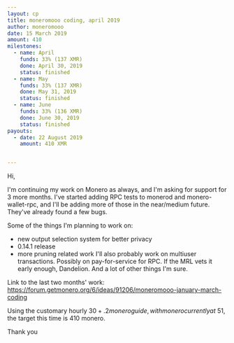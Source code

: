 ```yaml
---
layout: cp
title: moneromooo coding, april 2019
author: moneromooo
date: 15 March 2019
amount: 410
milestones:
  - name: April
    funds: 33% (137 XMR)
    done: April 30, 2019
    status: finished
  - name: May
    funds: 33% (137 XMR)
    done: May 31, 2019
    status: finished
  - name: June
    funds: 33% (136 XMR)
    done: June 30, 2019
    status: finished
payouts:
  - date: 22 August 2019
    amount: 410 XMR


---
```

Hi,

I'm continuing my work on Monero as always, and I'm asking for support for 3 more months.
I've started adding RPC tests to monerod and monero-wallet-rpc, and I'll be adding more of those in the near/medium future. They've already found a few bugs.

Some of the things I'm planning to work on:
- new output selection system for better privacy
- 0.14.1 release
- more pruning related work
I'll also probably work on multiuser transactions. Possibly on pay-for-service for RPC. If the MRL vets it early enough, Dandelion. And a lot of other things I'm sure.

Link to the last two months' work: https://forum.getmonero.org/6/ideas/91206/moneromooo-january-march-coding

Using the customary hourly $30 + .2 monero guide, with monero currently at ~$51, the target this time is 410 monero.

Thank you

